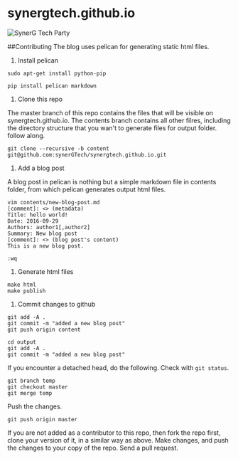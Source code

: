 # synergtech.github.io
![SynerG Tech Party](https://cloud.githubusercontent.com/assets/1687568/18940459/027c5614-8626-11e6-95fc-8fef60eee9ca.png "synerG Tech Party")

##Contributing
The blog uses pelican for generating static html files.


1. Install pelican

```sudo apt-get install python-pip```

```pip install pelican markdown```

1. Clone this repo

The master branch of this repo contains the files that will be visible on synergtech.github.io. The contents branch contains all other filres, including the directory structure that you wan't to generate files for output folder. follow along.

```git clone --recursive -b content git@github.com:synerGTech/synergtech.github.io.git```

1. Add a blog post

A blog post in pelican is nothing but a simple markdown file in contents folder, from which pelican generates output html files.

```
vim contents/new-blog-post.md
[comment]: <> (metadata)
Title: hello world! 
Date: 2016-09-29
Authors: author1[,author2]
Summary: New blog post
[comment]: <> (blog post's content)
This is a new blog post.

:wq
```

1. Generate html files

```
make html
make publish
```

1. Commit changes to github

```
git add -A .
git commit -m "added a new blog post"
git push origin content

cd output
git add -A .
git commit -m "added a new blog post"
```

If you encounter a detached head, do the following. Check with ```git status```.

```
git branch temp
git checkout master
git merge temp
```

Push the changes.

```
git push origin master
```

If you are not added as a contributor to this repo, then fork the repo first, clone your version of it, in a similar way as above. Make changes, and push the changes to your copy of
the repo. Send a pull request.
